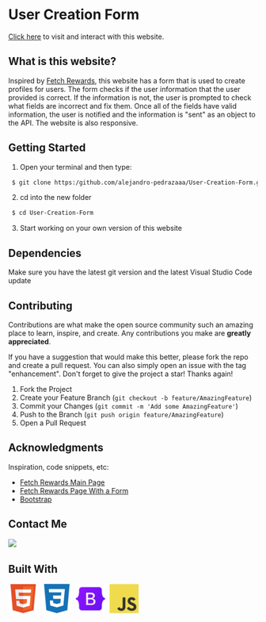 # User Creation Form

[Click here](https://alejandro-pedrazaaa.github.io/User-Creation-Form-Website/) to visit and interact with this website.

## What is this website?

Inspired by [Fetch Rewards](https://www.fetchrewards.com/), this website has a form that is used to create profiles for users. The form checks if the user information that the user provided is correct. If the information is not, the user is prompted to check what fields are incorrect and fix them. Once all of the fields have valid information, the user is notified and the information is "sent" as an object to the API. The website is also responsive.

## Getting Started

1. Open your terminal and then type: 
  ```sh
   $ git clone https:/github.com/alejandro-pedrazaaa/User-Creation-Form.git
   ```
2. cd into the new folder 
  ```sh
   $ cd User-Creation-Form
   ```
3. Start working on your own version of this website


## Dependencies

Make sure you have the latest git version and the latest Visual Studio Code update

## Contributing

Contributions are what make the open source community such an amazing place to learn, inspire, and create. Any contributions you make are **greatly appreciated**.

If you have a suggestion that would make this better, please fork the repo and create a pull request. You can also simply open an issue with the tag "enhancement".
Don't forget to give the project a star! Thanks again!

1. Fork the Project
2. Create your Feature Branch (`git checkout -b feature/AmazingFeature`)
3. Commit your Changes (`git commit -m 'Add some AmazingFeature'`)
4. Push to the Branch (`git push origin feature/AmazingFeature`)
5. Open a Pull Request

## Acknowledgments

Inspiration, code snippets, etc:
   * [Fetch Rewards Main Page](https://www.fetchrewards.com/)
   * [Fetch Rewards Page With a Form](https://partners.fetchrewards.com/)
   * [Bootstrap](https://getbootstrap.com/)

## Contact Me

[<img src="https://img.shields.io/badge/LinkedIn-0077B5?style=for-the-badge&logo=linkedin&logoColor=white" /> ](https://www.linkedin.com/in/alejandro-pedrazaaa/) 

## Built With

<img src="https://github.com/devicons/devicon/blob/master/icons/html5/html5-original.svg" title="HTML5" alt="HTML" width="60" height="60"/>&nbsp;
<img src="https://github.com/devicons/devicon/blob/master/icons/css3/css3-plain.svg"  title="CSS3" alt="CSS" width="60" height="60"/>&nbsp;
<img src="https://github.com/devicons/devicon/blob/master/icons/bootstrap/bootstrap-original.svg"  title="Bootstrap" alt="Bootstrap" width="60" height="60"/>&nbsp;
<img src="https://github.com/devicons/devicon/blob/master/icons/javascript/javascript-original.svg" title="JavaScript" alt="JavaScript" width="60" height="60"/>&nbsp;
